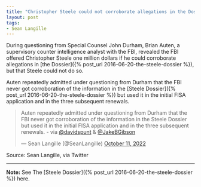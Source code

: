 ```yaml
---
title: "Christopher Steele could not corroborate allegations in the Dossier"
layout: post
tags:
- Sean Langille
---
```


During questioning from Special Counsel John Durham, Brian Auten, a supervisory counter intelligence analyst with the FBI, revealed the FBI offered Christopher Steele one million dollars if he could corroborate allegations in [the Dossier]({% post_url 2016-06-20-the-steele-dossier %}), but that Steele could not do so.

Auten repeatedly admitted under questioning from Durham that the FBI never got corroboration of the information in the [Steele Dossier]({% post_url 2016-06-20-the-steele-dossier %}) but used it in the initial FISA application and in the three subsequent renewals.

<blockquote class="twitter-tweet"><p lang="en" dir="ltr">Auten repeatedly admitted under questioning from Durham that the FBI never got corroboration of the information in the Steele Dossier but used it in the initial FISA application and in the three subsequent renewals. - via <a href="https://twitter.com/davidspunt?ref_src=twsrc%5Etfw">@davidspunt</a> &amp; <a href="https://twitter.com/JakeBGibson?ref_src=twsrc%5Etfw">@JakeBGibson</a></p>&mdash; Sean Langille (@SeanLangille) <a href="https://twitter.com/SeanLangille/status/1579933058123575297?ref_src=twsrc%5Etfw">October 11, 2022</a></blockquote> <script async src="https://platform.twitter.com/widgets.js" charset="utf-8"></script>

Source: Sean Langille, via Twitter

---

**Note:** See The [Steele Dossier]({% post_url 2016-06-20-the-steele-dossier %}) here.
